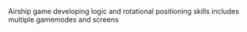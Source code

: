 Airship game developing logic and rotational positioning skills includes multiple gamemodes and screens
